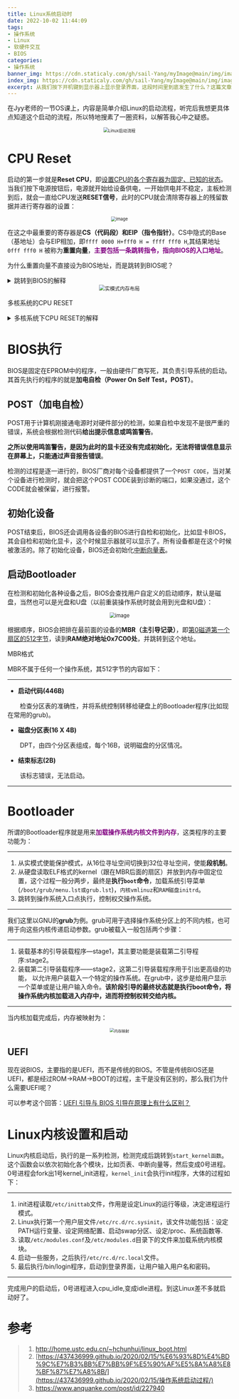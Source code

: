 ```yaml
---
title: Linux系统启动时
date: 2022-10-02 11:44:09
tags:
- 操作系统
- Linux
- 软硬件交互
- BIOS
categories:
- 操作系统
banner_img: https://cdn.staticaly.com/gh/sail-Yang/myImage@main/img/image.2vpyuzqapia0.webp
index_img: https://cdn.staticaly.com/gh/sail-Yang/myImage@main/img/image.2vpyuzqapia0.webp
excerpt: 从我们按下开机键到显示器上显示登录界面，这段时间里到底发生了什么？这篇文章将做一个简单的介绍
---
```


在Jyy老师的一节OS课上，内容是简单介绍Linux的启动流程，听完后我想更具体点知道这个启动的流程，所以特地搜素了一圈资料，以解答我心中之疑惑。

<div align=center><img src="https://cdn.staticaly.com/gh/sail-Yang/myImage@main/img/image.1zna45ggj5i8.webp" alt="Linux启动流程" style="zoom: 67%;" /></div>

# CPU Reset

启动的第一步就是**Reset CPU**，即<u>设置CPU的各个寄存器为固定、已知的状态</u>。当我们按下电源按钮后，电源就开始给设备供电，一开始供电并不稳定，主板检测到后，就会一直给CPU发送**RESET信号**，此时的CPU就会清除寄存器上的残留数据并进行寄存器的设置：

<div align=center><img src="https://cdn.staticaly.com/gh/sail-Yang/myImage@main/img/image.3gbzr1spgf40.webp" alt="image" style="zoom:67%;" /></div>

在这之中最重要的寄存器是**CS（代码段）**和**EIP（指令指针）**。CS中隐式的Base（基地址）会与EIP相加，即`ffff 0000 H+fff0 H = ffff fff0 H`,其结果地址`0fff fff0 H` 被称为**重置向量**，<font color=purple>**主要包括一条跳转指令，指向BIOS的入口地址**</font>。

<p class="note note-primary">为什么重置向量不直接设为BIOS地址，而是跳转到BIOS呢？</p>

<details>
<summary>跳转到BIOS的解释</summary>
<p><b>注意X86芯片一开始运行在实模式下，实模式只有20位寻址（1M空间），</b>而我们的重置向量是fff0H，到ffffH只有很短的距离，空间很小，不足以放下BIOS程序，所以要跳转。</p>
<p><b>至于为什么不一开始就把重置向量设置为BIOS入口，</b>可能是希望把ROM放到可寻址空间的高层，以留出更大空间给内存。</p>
</details>

<div align=center><img src="https://cdn.staticaly.com/gh/sail-Yang/myImage@main/img/image.4nbqyewemxw0.webp" alt="实模式内存布局" style="zoom: 80%;" />
</div>

<p class="note note-info">多核系统的CPU RESET</p>

<details>
<summary>多核系统下CPU RESET的解释</summary>
    <p>多核计算机下，一开始要执行某个协议，系统将选取一个CPU来执行，其他CPU都等待，这个被选取的主CPU叫<b>Bootstrapping CPU（BSP）</b>。只有主CPU继续执行，其它CPU都进入一个等待状态，等待BSP给它们发指令，它们再开始继续执行。</p>
</details>

# BIOS执行

BIOS是固定在EPROM中的程序，一般由硬件厂商写死，其负责引导系统的启动。其首先执行的程序的就是**加电自检（Power On Self Test，POST）**。

## POST（加电自检）

POST用于计算机刚接通电源时对硬件部分的检测，如果自检中发现不是很严重的错误，系统会根据检测代码**给出提示信息或鸣笛警告**。

**之所以使用鸣笛警告，是因为此时的显卡还没有完成初始化，无法将错误信息显示在屏幕上，只能通过声音报告错误**。

检测的过程是逐一进行的，BIOS厂商对每个设备都提供了一个`POST CODE`，当对某个设备进行检测时，就会把这个POST CODE装到诊断的端口，如果没通过，这个CODE就会被保留，进行报警。

## 初始化设备

POST结束后，BIOS还会调用各设备的BIOS进行自检和初始化，比如显卡BIOS，其会自检和初始化显卡，这个时候显示器就可以显示了。所有设备都是在这个时候被激活的。除了初始化设备，BIOS还会初始化[中断向量表](https://www.cnblogs.com/jadeshu/p/10663505.html)。

## 启动Bootloader

在检测和初始化各种设备之后，BIOS会查找用户自定义的启动顺序，默认是磁盘，当然也可以是光盘和U盘（以前重装操作系统时就会用到光盘和U盘）：

<div align=center><img src="https://cdn.staticaly.com/gh/sail-Yang/myImage@main/img/image.5npilzacmlg0.webp" alt="image" style="zoom:80%;" /></div>

根据顺序，BIOS会把排在最前面的设备的**MBR（主引导记录）**，即<u>第0磁道第一个扇区的512字节</u>，读到**RAM绝对地址0x7C00处**，并跳转到这个地址。

<p class="note note-primary">MBR格式</p>

MBR不属于任何一个操作系统，其512字节的内容如下：

---

- **启动代码(446B)**

&emsp;&emsp;检查分区表的准确性，并将系统控制转移给硬盘上的Bootloader程序(比如现在常用的grub)。

- **磁盘分区表(16 X 4B)**

&emsp;&emsp;DPT，由四个分区表组成，每个16B，说明磁盘的分区情况。

- **结束标志(2B)**

&emsp;&emsp;该标志错误，无法启动。

---

# Bootloader

所谓的Bootloader程序就是用来<font color=purple>**加载操作系统内核文件到内存**</font>，这类程序的主要功能为：

---

1. 从实模式使能保护模式，从16位寻址空间切换到32位寻址空间，使能**段机制**。
2. 从硬盘读取ELF格式的kernel（跟在MBR后面的扇区）并放到内存中固定位置，这个过程一般分两步，最终是**执行`boot`命令**，加载系统引导菜单(`/boot/grub/menu.lst或grub.lst`)，`内核vmlinuz`和`RAM磁盘initrd`。
3. 跳转到操作系统入口点执行，控制权交操作系统。

---

我们这里以GNU的**grub**为例。grub可用于选择操作系统分区上的不同内核，也可用于向这些内核传递启动参数。grub被载入一般包括两个步骤：

---

1. 装载基本的引导装载程序—stage1，其主要功能是装载第二引导程序:stage2。
2. 装载第二引导装载程序——stage2，这第二引导装载程序用于引出更高级的功能， 以允许用户装载入一个特定的操作系统。在grub中，这步是给用户显示一个菜单或是让用户输入命令。**该阶段引导的最终状态就是执行boot命令，将操作系统内核加载进入内存中，进而将控制权转交给内核。**

---

当内核加载完成后，内存被映射为：

<div align=center>
<img src="https://cdn.staticaly.com/gh/sail-Yang/myImage@main/img/image.38oakvdk2ge0.webp" alt="内存映射" style="zoom: 60%;" />
</div>


## UEFI

现在说BIOS，主要指的是UEFI，而不是传统的BIOS。不管是传统BIOS还是UEFI，都是经过ROM→RAM→BOOT的过程，主干是没有区别的，那么我们为什么需要UEFI呢？

可以参考这个回答：[UEFI 引导与 BIOS 引导在原理上有什么区别？](https://www.zhihu.com/question/21672895)

# Linux内核设置和启动

Linux内核启动后，执行的是一系列检测，检测完成后跳转到`start_kernel函数`。这个函数会以依次初始化各个模块，比如页表、中断向量等，然后变成0号进程。0号进程会fork出1号kernel_init进程，`kernel_init`会执行init程序，大体的过程如下：

---

1. init进程读取`/etc/inittab`文件，作用是设定Linux的运行等级，决定进程运行模式。
2. Linux执行第一个用户层文件`/etc/rc.d/rc.sysinit`，该文件功能包括：设定PATH运行变量、设定网络配置、启动swap分区、设定/proc、系统函数等.
3. 读取`/etc/modules.conf`及`/etc/modules.d`目录下的文件来加载系统内核模块。
4. 启动一些服务，之后执行`/etc/rc.d/rc.local`文件。
5. 最后执行/bin/login程序，启动到登录界面，让用户输入用户名和密码。

---

完成用户的启动后，0号进程进入cpu_idle,变成idle进程。到这Linux差不多就启动好了。

# 参考

> 1. http://home.ustc.edu.cn/~hchunhui/linux_boot.html
> 2. [https://437436999.github.io/2020/02/15/%E6%93%8D%E4%BD%9C%E7%B3%BB%E7%BB%9F%E5%90%AF%E5%8A%A8%E8%BF%87%E7%A8%8B/](https://437436999.github.io/2020/02/15/操作系统启动过程/)
> 3. https://www.anquanke.com/post/id/227940
